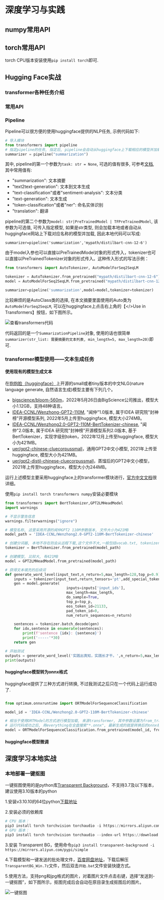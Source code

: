 # 深度学习与实践

## numpy常用API

## torch常用API

torch CPU版本安装使用`pip install torch`即可.

## Hugging Face实战

### transformer各种任务介绍

### 常用API

### Pipeline

Pipeline可以很方便的使用huggingface提供的NLP任务, 示例代码如下:

```python
# 导入模块
from transformers import pipeline
# 指定pipeline的任务, 指定后, pipeline会自动从huggingface上下载相应的模型并加载, 并返回一个指定任务的Pipeline对象
summarizer = pipeline("summarization")
```

其中, pipeline的第一个参数为`task: str = None`, 可选的值有很多, 可参考[文档](https://huggingface.co/docs/transformers/main/en/main_classes/pipelines#transformers.pipeline.task), 其中常用值有:

- "summarization": 文本摘要
- "text2text-generation": 文本到文本生成
- "text-classification"或者"sentiment-analysis": 文本分类
- "text-generation": 文本生成
- "token-classification"或者"ner": 命名实体识别
- "translation": 翻译

pipeline的第二个参数为`model: str|PreTrainedModel | TFPreTrainedModel`, 该参数为可选值, 可传入指定模型, 如果是str类型, 则会加载本地或者自动从huggingface网站上下载对应名称的模型并加载, 因此本地代码可以写成:

`summarizer=pipeline('summarization','mypath/distilbart-cnn-12-6')`

由于model入参也可以直接以PreTrainedModel对象的形式传入，tokenizer也可以直接以PreTrainedTokenizer对象的形式传入。这种传入形式的写法示例：

```python
from transformers import AutoTokenizer, AutoModelForSeq2SeqLM

tokenizer = AutoTokenizer.from_pretrained("mypath/distilbart-cnn-12-6")
model = AutoModelForSeq2SeqLM.from_pretrained("mypath/distilbart-cnn-12-6")

summarizer=pipeline('summarization',model=model,tokenizer=tokenizer)

```

比较麻烦的是AutoClass类的选择, 在本文摘要里面使用的Auto类为`AutoModelForSeq2SeqLM`, 可以在huggingface上点击右上角的【</>Use in Transformers】按钮，如下图所示。

![查看transformers代码](https://pic.imgdb.cn/item/63f246b9f144a01007611cea.jpg)

代码返回的是一个`SummarizationPipeline`对象, 使用的话也很简单`summarizer(str_list: 需要摘要的文本列表, min_length=5, max_length=20)`即可.

### transformer模型使用——文本生成任务

#### 使用现有的模型生成文本

在[抱抱脸（huggingface）](https://huggingface.co/)上开源的small或者tiny版本的中文NLG(nature language generate, 自然语言生成)模型主要有下列几个。

- [bigscience/bloom-560m](https://huggingface.co/bigscience/bloom-560m)，2022年5月26日由BigScience公司推出，模型大小1.12GB，支持48种语言。
- [IDEA-CCNL/Wenzhong-GPT2-110M](https://huggingface.co/IDEA-CCNL/Wenzhong-GPT2-110M), "闻仲"1.0版本, 属于IDEA 研究院"封神榜"开源模型系列, 2022年5月上传至huggingface, 模型大小274MB。
- [IDEA-CCNL/Wenzhong2.0-GPT2-110M-BertTokenizer-chinese](https://huggingface.co/IDEA-CCNL/Wenzhong2.0-GPT2-110M-BertTokenizer-chinese), "闻仲"2.0版本, 属于IDEA 研究院"封神榜"开源模型系列2.0版本, 基于BertTokenizer，实现字级别token，2022年12月上传至huggingface, 模型大小为421MB。
- [uer/gpt2-chinese-cluecorpussmall](https://huggingface.co/uer/gpt2-distil-chinese-cluecorpussmall)，通用GPT2中文小模型, 2021年上传至huggingface, 模型大小为421MB。
- [uer/gpt2-distil-chinese-cluecorpussmall](https://huggingface.co/uer/gpt2-distil-chinese-cluecorpussmall)，蒸馏后的GPT2中文小模型，2021年上传至huggingface，模型大小为244MB。

运行上述模型主要采用huggingface上的transformer模块进行，[官方中文文档](https://huggingface.co/docs/transformers/main/zh/index)很详细。

使用`pip install torch transformers numpy`安装必要模块

```python
from transformers import BertTokenizer,GPT2LMHeadModel
import warnings

# 不显示警告信息
warnings.filterwarnings("ignore")

# 模型名称, 这里采用开源的闻仲GPT2 110M参数版本, 文件大小为421MB
model_path = 'IDEA-CCNL/Wenzhong2.0-GPT2-110M-BertTokenizer-chinese'

# 创建分词器, 本地不存在则会从远程下载,这个文件不大,一般包括vocab.txt, tokenizer_config.json, 默认存储位置在C:\Users\用户名\.cache\huggingface\hub下
tokenizer = BertTokenizer.from_pretrained(model_path)

# 创建模型, 比较大, 有421MB
model = GPT2LMHeadModel.from_pretrained(model_path)

# 获得文本填充的后续词
def generate_word_level(input_text,n_return=5,max_length=128,top_p=0.9):
    inputs = tokenizer(input_text,return_tensors='pt',add_special_tokens=False).to(model.device)
    gen = model.generate(
                            inputs=inputs['input_ids'],
                            max_length=max_length,
                            do_sample=True,
                            top_p=top_p,
                            eos_token_id=21133,
                            pad_token_id=0,
                            num_return_sequences=n_return)

    sentences = tokenizer.batch_decode(gen)
    for idx,sentence in enumerate(sentences):
        print(f'sentence {idx}: {sentence}')
        print('-----'*30)
    return gen

# 开始测试
outputs = generate_word_level('实践出真知，实践长才干。',n_return=5,max_length=64)
print(outputs)
```

#### huggingface模型转为onnx格式

huggingface提供了三种方式进行转换, 不过我测试之后只在一个代码上运行成功了.

```python

from optimum.onnxruntime import ORTModelForSequenceClassification

model_id = 'IDEA-CCNL/Wenzhong2.0-GPT2-110M-BertTokenizer-chinese'

# 相当于使用ORTModel的方式进行模型加载, 来源transformer, 其中参数设置为from_transformers=True
# 运行代码成功之后, 用everything在全盘搜索"*.onnx", 最新生成的就是转换后的onnx模型
model = ORTModelForSequenceClassification.from_pretrained(model_id, from_transformers=True)
```

#### huggingface模型微调

## 深度学习本地实战

### 本地部署一键抠图

一键抠图使用的是python库[Transparent Background](https://github.com/plemeri/transparent-background)，不支持3.7及以下版本，建议使用3.10版本的python

1.安装v3.10.10的64位python[下载地址](https://www.python.org/ftp/python/3.10.10/python-3.10.10-amd64.exe)

2.安装必须的依赖库

```py
# CPU 版本：
pip3 install torch torchvision torchaudio -i https://mirrors.aliyun.com/pypi/simple
# GPU 版本：
pip3 install torch torchvision torchaudio --index-url https://download.pytorch.org/whl/cu118
```

3.安装 Transparent BG，使用命令`pip3 install transparent-background -i https://mirrors.aliyun.com/pypi/simple`

4.下载模型和一键发送的批处理文件，[百度网盘地址](https://pan.baidu.com/s/10yZfxegIqgl9V3QvH4k0EA?pwd=n49d)，下载后解压`TransparentBG_Win.7z`文件，然后双击`开始.bat`文件安装快捷方式。

5.使用方法，支持png和jpg格式的图片，对着图片文件点击右键，选择“发送到-一键抠图”，如下图所示，抠图完成后会自动在原目录生成抠图后的图片。

![一键抠图](https://pic.imgdb.cn/item/65f053b39f345e8d032a1fd6.png)